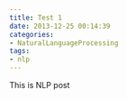 ```yaml
---
title: Test 1
date: 2013-12-25 00:14:39
categories:
- NaturalLanguageProcessing
tags:
- nlp
---
```

This is NLP post